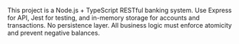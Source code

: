 <!-- Use this file to provide workspace-specific custom instructions to Copilot. For more details, visit https://code.visualstudio.com/docs/copilot/copilot-customization#_use-a-githubcopilotinstructionsmd-file -->

This project is a Node.js + TypeScript RESTful banking system. Use Express for API, Jest for testing, and in-memory storage for accounts and transactions. No persistence layer. All business logic must enforce atomicity and prevent negative balances.
